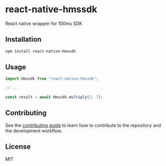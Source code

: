 # react-native-hmssdk

React native wrapper for 100ms SDK

## Installation

```sh
npm install react-native-hmssdk
```

## Usage

```js
import Hmssdk from "react-native-hmssdk";

// ...

const result = await Hmssdk.multiply(3, 7);
```

## Contributing

See the [contributing guide](CONTRIBUTING.md) to learn how to contribute to the repository and the development workflow.

## License

MIT
